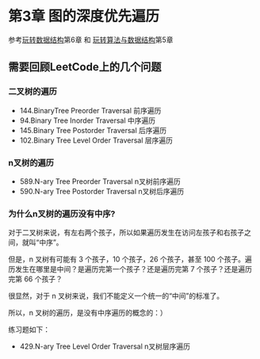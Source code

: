 # 第3章 图的深度优先遍历

参考[玩转数据结构](https://coding.imooc.com/learn/list/207.html)第6章 和 [玩转算法与数据结构](https://coding.imooc.com/learn/list/71.html)第5章

## 需要回顾LeetCode上的几个问题

### 二叉树的遍历

+ 144.BinaryTree Preorder Traversal 前序遍历
+ 94.Binary Tree Inorder Traversal 中序遍历
+ 145.Binary Tree Postorder Traversal 后序遍历
+ 102.Binary Tree Level Order Traversal 层序遍历

### n叉树的遍历

+ 589.N-ary Tree Preorder Traversal  n叉树前序遍历
+ 590.N-ary Tree Postorder Traversal n叉树后序遍历

### 为什么n叉树的遍历没有中序? 

对于二叉树来说，有左右两个孩子，所以如果遍历发生在访问左孩子和右孩子之间，就叫“中序”。

但是，n 叉树有可能有 3 个孩子，10 个孩子，26 个孩子，甚至 100 个孩子。遍历发生在哪里是中间？是遍历完第一个孩子？还是遍历完第 7 个孩子？还是遍历完第 66 个孩子？

很显然，对于 n 叉树来说，我们不能定义一个统一的“中间”的标准了。

所以，n 叉树的遍历，是没有中序遍历的概念的：）

练习题如下：

+ 429.N-ary Tree Level Order Traversal n叉树层序遍历